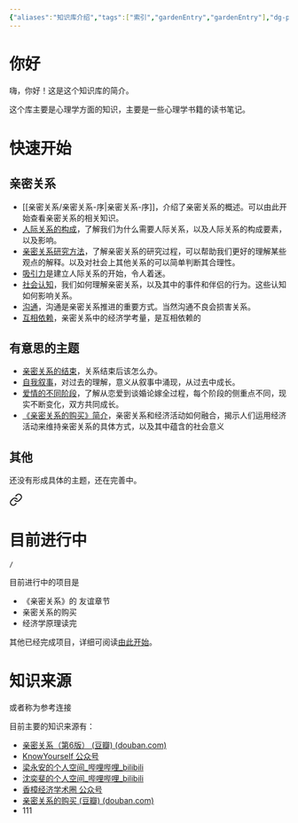 ```yaml
---
{"aliases":"知识库介绍","tags":["索引","gardenEntry","gardenEntry"],"dg-publish":true,"dg-home":true,"permalink":"/由此开始/","dgPassFrontmatter":true}
---
```



# 你好

嗨，你好！这是这个知识库的简介。

这个库主要是心理学方面的知识，主要是一些心理学书籍的读书笔记。

# 快速开始

## 亲密关系

- [[亲密关系/亲密关系-序\|亲密关系-序]]，介绍了亲密关系的概述。可以由此开始查看亲密关系的相关知识。
- [人际关系的构成](人际关系的构成.md)，了解我们为什么需要人际关系，以及人际关系的构成要素，以及影响。
- [亲密关系研究方法](亲密关系研究方法.md)，了解亲密关系的研究过程，可以帮助我们更好的理解某些观点的解释。以及对社会上其他关系的可以简单判断其合理性。
- [吸引力](吸引力.md)是建立人际关系的开始，令人着迷。
- [社会认知](社会认知.md)，我们如何理解亲密关系，以及其中的事件和伴侣的行为。这些认知如何影响关系。
- [沟通](沟通.md)，沟通是亲密关系推进的重要方式。当然沟通不良会损害关系。
- [互相依赖](互相依赖.md)，亲密关系中的经济学考量，是互相依赖的

## 有意思的主题

- [亲密关系的结束](亲密关系的结束.md)，关系结束后该怎么办。
- [自我叙事](叙事身份.md)，对过去的理解，意义从叙事中涌现，从过去中成长。
- [爱情的不同阶段](爱情的不同阶段.md)，了解从恋爱到谈婚论嫁全过程，每个阶段的侧重点不同，现实不断变化，双方共同成长。
- [《亲密关系的购买》简介](《亲密关系的购买》简介.md)，亲密关系和经济活动如何融合，揭示人们运用经济活动来维持亲密关系的具体方式，以及其中蕴含的社会意义

## 其他

还没有形成具体的主题，还在完善中。


<div class="transclusion internal-embed is-loaded"><a class="markdown-embed-link" href="///#" aria-label="Open link"><svg xmlns="http://www.w3.org/2000/svg" width="24" height="24" viewBox="0 0 24 24" fill="none" stroke="currentColor" stroke-width="2" stroke-linecap="round" stroke-linejoin="round" class="svg-icon lucide-link"><path d="M10 13a5 5 0 0 0 7.54.54l3-3a5 5 0 0 0-7.07-7.07l-1.72 1.71"></path><path d="M14 11a5 5 0 0 0-7.54-.54l-3 3a5 5 0 0 0 7.07 7.07l1.71-1.71"></path></svg></a><div class="markdown-embed">



# 目前进行中

```ActivityHistory
/
```

目前进行中的项目是
- 《亲密关系》的 友谊章节
- 亲密关系的购买
- 经济学原理读完

其他已经完成项目，详细可阅读[由此开始](由此开始.md)。


</div></div>


# 知识来源

或者称为参考连接

目前主要的知识来源有：
- [亲密关系（第6版） (豆瓣) (douban.com)](https://book.douban.com/subject/26585065/)
- [KnowYourself 公众号](https://mp.weixin.qq.com/s/Mft89GoEz9G9oFOAj268Ow)
- [梁永安的个人空间_哔哩哔哩_bilibili](https://space.bilibili.com/699492406/?spm_id_from=333.999.0.0)
- [沈奕斐的个人空间_哔哩哔哩_bilibili](https://space.bilibili.com/349092963/?spm_id_from=333.999.0.0)
- [香樟经济学术圈 公众号](https://mp.weixin.qq.com/s/27BBSUNzcyjdtUKcYvvDbw)
- [亲密关系的购买 (豆瓣) (douban.com)](https://book.douban.com/subject/36072388/)
- 111

